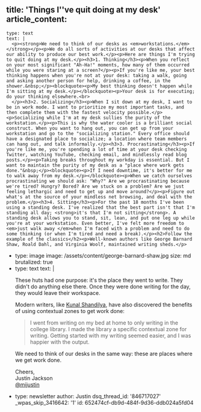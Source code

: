 title: 'Things I''ve quit doing at my desk'
article_content:
  -
    type: text
    text: |
      <p><strong>We need to think of our desks as <em>workstations.</em></strong></p><p>We do all sorts of activities at our desks that affect our ability to produce our best work.</p><p>Here are things I'm trying to quit doing at my desk.</p><h3>1. Thinking</h3><p>When you reflect on your most significant "Ah-Ha!" moments, how many of them occurred while you were staring at a screen?</p><p>If you're like me, your best thinking happens when you're not at your desk: taking a walk, going and asking another person for help, drinking a coffee, in the shower.&nbsp;</p><blockquote><p>My best thinking doesn't happen while I'm sitting at my desk.</p></blockquote><p>Your desk is for executing; do your thinking elsewhere.<br>
      </p><h3>2. Socializing</h3><p>When I sit down at my desk, I want to be in work mode. I want to prioritize my most important tasks, and then complete them with the fastest velocity possible.</p><p>Socializing while I'm at my desk sullies the purity of the workstation.</p><p>This is why the water cooler is a brilliant social construct. When you want to hang out, you can get up from your workstation and go to the "socializing station." Every office should have a designated place to socialize; a location where team members can hang out, and talk informally.</p><h3>3. Procrastinating</h3><p>If you're like me, you're spending a lot of time at your desk checking Twitter, watching YouTube, checking email, and mindlessly read blog posts.</p><p>Taking breaks throughout my workday is essential. But I want to maintain the purity of my desk as a "place where work gets done."&nbsp;</p><blockquote><p>If I need downtime, it's better for me to walk away from my desk.</p></blockquote><p>When we catch ourselves procrastinating we should ask: "Why?" Are we procrastinating because we're tired? Hungry? Bored? Are we stuck on a problem? Are we just feeling lethargic and need to get up and move around?</p><p>Figure out what's at the source of your mindless net browsing, and deal with the problem.</p><h3>4. Sitting</h3><p>For the past 18 months I've been using a standing desk. I've realized that the best part isn't that I'm standing all day; <strong>it's that I'm not sitting</strong>. A standing desk allows you to stand, sit, lean, and put one leg up while you're at your workstation. Even better, I've felt more freedom to <em>just walk away </em>when I'm faced with a problem and need to do some thinking (or when I'm tired and need a break).</p><h2>Follow the example of the classics</h2><p>Well-known authors like George Barnard Shaw, Roald Dahl, and Virginia Woolf, maintained writing sheds.</p>
  -
    type: image
    image: /assets/content/george-barnard-shaw.jpg
    size: md
    brutalized: true
  -
    type: text
    text: |
      <p>These huts had one purpose: it's the place they went to write. They didn't do anything else there. Once they were done writing for the day, they would leave their workspace.</p><p>Modern writers, like <a href="https://betterhumans.coach.me/environment-design-an-incredibly-powerful-productivity-tool-9e46fd219cbc">Kunal Shandilya</a>, have also discovered the benefits of using contextual zones to get work done:</p><blockquote><p>I went from writing on my bed at home to only writing in the college library. I made the library a specific contextual zone for writing. Getting started with my writing seemed easier, and I was happier with the output.</p></blockquote><p>We need to think of our desks in the same way: these are places where we get work done.</p><p>Cheers,<br>
      Justin Jackson<br>
      <a href="http://twitter.com/mijustin">@mijustin</a></p>
  -
    type: newsletter
author: Justin
dsq_thread_id: '846717027'
_wpas_skip_3416642: '1'
id: 652474cf-db9d-484f-9d36-ddb024a5fd04
